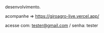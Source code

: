 desenvolvimento.

acompanhe =>  https://giroagro-live.vercel.app/

acesse com: tester@gmail.com / senha: tester
            
